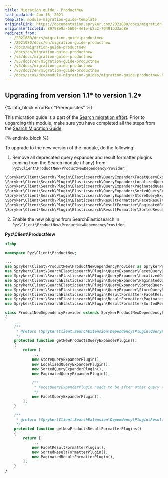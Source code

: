 ```yaml
---
title: Migration guide - ProductNew
last_updated: Jun 16, 2021
template: module-migration-guide-template
originalLink: https://documentation.spryker.com/2021080/docs/migration-guide-productnew
originalArticleId: 89798e9a-5600-4e1e-b252-70491bd3ad8e
redirect_from:
  - /2021080/docs/migration-guide-productnew
  - /2021080/docs/en/migration-guide-productnew
  - /docs/migration-guide-productnew
  - /docs/en/migration-guide-productnew
  - /v5/docs/migration-guide-productnew
  - /v5/docs/en/migration-guide-productnew
  - /v6/docs/migration-guide-productnew
  - /v6/docs/en/migration-guide-productnew
  - /docs/scos/dev/module-migration-guides/migration-guide-productnew.html
---
```


## Upgrading from version 1.1* to version 1.2*

{% info_block errorBox "Prerequisites" %}

This migration guide is a part of the [Search migration effort](/docs/scos/dev/migration-concepts/search-migration-concept/search-migration-concept.html). Prior to upgarding this module, make sure you have completed all the steps from the [Search Migration Guide](/docs/scos/dev/module-migration-guides/migration-guide-search.html#upgrading-from-version-89-to-version-810).

{% endinfo_block %}

To upgrade to the new version of the module, do the following:

1. Remove all  deprecated query expander and result formatter plugins coming from the Search module (if any) from `Pyz\Client\ProductNew\ProductNewDependencyProvider`:

```php
\Spryker\Client\Search\Plugin\Elasticsearch\QueryExpander\FacetQueryExpanderPlugin;
\Spryker\Client\Search\Plugin\Elasticsearch\QueryExpander\LocalizedQueryExpanderPlugin;
\Spryker\Client\Search\Plugin\Elasticsearch\QueryExpander\PaginatedQueryExpanderPlugin;
\Spryker\Client\Search\Plugin\Elasticsearch\QueryExpander\SortedQueryExpanderPlugin;
\Spryker\Client\Search\Plugin\Elasticsearch\QueryExpander\StoreQueryExpanderPlugin;
\Spryker\Client\Search\Plugin\Elasticsearch\ResultFormatter\FacetResultFormatterPlugin;
\Spryker\Client\Search\Plugin\Elasticsearch\ResultFormatter\PaginatedResultFormatterPlugin;
\Spryker\Client\Search\Plugin\Elasticsearch\ResultFormatter\SortedResultFormatterPlugin;
```

2. Enable the new plugins from SearchElasticsearch in `Pyz\Client\ProductNew\ProductNewDependencyProvider`:

**Pyz\Client\ProductNew**

```php
<?php

namespace Pyz\Client\ProductNew;

...
use Spryker\Client\ProductNew\ProductNewDependencyProvider as SprykerProductNewDependencyProvider;
use Spryker\Client\SearchElasticsearch\Plugin\QueryExpander\FacetQueryExpanderPlugin;
use Spryker\Client\SearchElasticsearch\Plugin\QueryExpander\LocalizedQueryExpanderPlugin;
use Spryker\Client\SearchElasticsearch\Plugin\QueryExpander\PaginatedQueryExpanderPlugin;
use Spryker\Client\SearchElasticsearch\Plugin\QueryExpander\SortedQueryExpanderPlugin;
use Spryker\Client\SearchElasticsearch\Plugin\QueryExpander\StoreQueryExpanderPlugin;
use Spryker\Client\SearchElasticsearch\Plugin\ResultFormatter\FacetResultFormatterPlugin;
use Spryker\Client\SearchElasticsearch\Plugin\ResultFormatter\PaginatedResultFormatterPlugin;
use Spryker\Client\SearchElasticsearch\Plugin\ResultFormatter\SortedResultFormatterPlugin;

class ProductNewDependencyProvider extends SprykerProductNewDependencyProvider
{
    ...
    /**
     * @return \Spryker\Client\SearchExtension\Dependency\Plugin\QueryExpanderPluginInterface[]
     */
    protected function getNewProductsQueryExpanderPlugins()
    {
        return [
            ...
            new StoreQueryExpanderPlugin(),
            new LocalizedQueryExpanderPlugin(),
            new SortedQueryExpanderPlugin(),
            new PaginatedQueryExpanderPlugin(),

            /**
             * FacetQueryExpanderPlugin needs to be after other query expanders which filters down the results.
             */
            new FacetQueryExpanderPlugin(),
        ];
    }

    /**
     * @return \Spryker\Client\SearchExtension\Dependency\Plugin\ResultFormatterPluginInterface[]
     */
    protected function getNewProductsResultFormatterPlugins()
    {
        return [
            ...
            new FacetResultFormatterPlugin(),
            new SortedResultFormatterPlugin(),
            new PaginatedResultFormatterPlugin(),
        ];
    }
}
```
